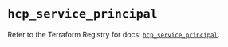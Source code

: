 # `hcp_service_principal`

Refer to the Terraform Registry for docs: [`hcp_service_principal`](https://registry.terraform.io/providers/hashicorp/hcp/0.100.0/docs/resources/service_principal).
